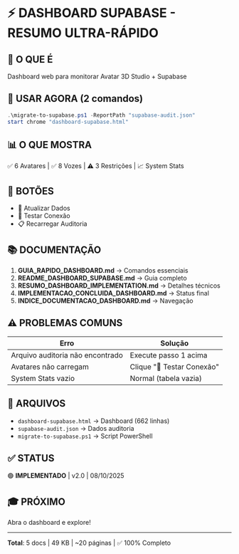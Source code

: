 # ⚡ DASHBOARD SUPABASE - RESUMO ULTRA-RÁPIDO

## 🎯 O QUE É
Dashboard web para monitorar Avatar 3D Studio + Supabase

## 🚀 USAR AGORA (2 comandos)
```powershell
.\migrate-to-supabase.ps1 -ReportPath "supabase-audit.json"
start chrome "dashboard-supabase.html"
```

## 📊 O QUE MOSTRA
✅ 6 Avatares | ✅ 8 Vozes | ⚠️ 3 Restrições | 📈 System Stats

## 🔧 BOTÕES
- 🔄 Atualizar Dados
- 🔗 Testar Conexão  
- 📋 Recarregar Auditoria

## 📚 DOCUMENTAÇÃO
1. **GUIA_RAPIDO_DASHBOARD.md** → Comandos essenciais
2. **README_DASHBOARD_SUPABASE.md** → Guia completo
3. **RESUMO_DASHBOARD_IMPLEMENTATION.md** → Detalhes técnicos
4. **IMPLEMENTACAO_CONCLUIDA_DASHBOARD.md** → Status final
5. **INDICE_DOCUMENTACAO_DASHBOARD.md** → Navegação

## ⚠️ PROBLEMAS COMUNS
| Erro | Solução |
|------|---------|
| Arquivo auditoria não encontrado | Execute passo 1 acima |
| Avatares não carregam | Clique "🔗 Testar Conexão" |
| System Stats vazio | Normal (tabela vazia) |

## 📁 ARQUIVOS
- `dashboard-supabase.html` → Dashboard (662 linhas)
- `supabase-audit.json` → Dados auditoria
- `migrate-to-supabase.ps1` → Script PowerShell

## ✅ STATUS
🟢 **IMPLEMENTADO** | v2.0 | 08/10/2025

## 🎓 PRÓXIMO
Abra o dashboard e explore!

---
**Total**: 5 docs | 49 KB | ~20 páginas | ✅ 100% Completo
